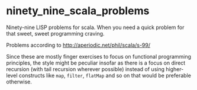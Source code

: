 # ninety_nine_scala_problems
Ninety-nine LISP problems for scala. When you need a quick problem for that sweet, sweet programming craving.

Problems according to http://aperiodic.net/phil/scala/s-99/

Since these are mostly finger exercises to focus on functional programming principles, the style might be peculiar insofar as
there is a focus on direct recursion (with tail recursion wherever possible) instead of using higher-level constructs like `map`, `filter`, `flatMap` and so on that would be preferable otherwise.
